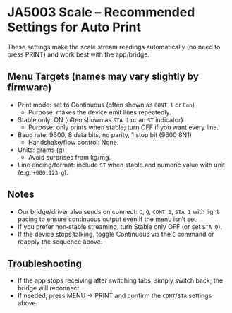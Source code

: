 # JA5003 Scale – Recommended Settings for Auto Print

These settings make the scale stream readings automatically (no need to press PRINT) and work best with the app/bridge.

## Menu Targets (names may vary slightly by firmware)

- Print mode: set to Continuous (often shown as `CONT 1` or `Con`)
  - Purpose: makes the device emit lines repeatedly.
- Stable only: ON (often shown as `STA 1` or an `ST` indicator)
  - Purpose: only prints when stable; turn OFF if you want every line.
- Baud rate: 9600, 8 data bits, no parity, 1 stop bit (9600 8N1)
  - Handshake/flow control: None.
- Units: grams (g)
  - Avoid surprises from kg/mg.
- Line ending/format: include `ST` when stable and numeric value with unit (e.g. `+000.123 g`).

## Notes

- Our bridge/driver also sends on connect: `C`, `Q`, `CONT 1`, `STA 1` with light pacing to ensure continuous output even if the menu isn’t set.
- If you prefer non‑stable streaming, turn Stable only OFF (or set `STA 0`).
- If the device stops talking, toggle Continuous via the `C` command or reapply the sequence above.

## Troubleshooting

- If the app stops receiving after switching tabs, simply switch back; the bridge will reconnect.
- If needed, press MENU → PRINT and confirm the `CONT`/`STA` settings above.
